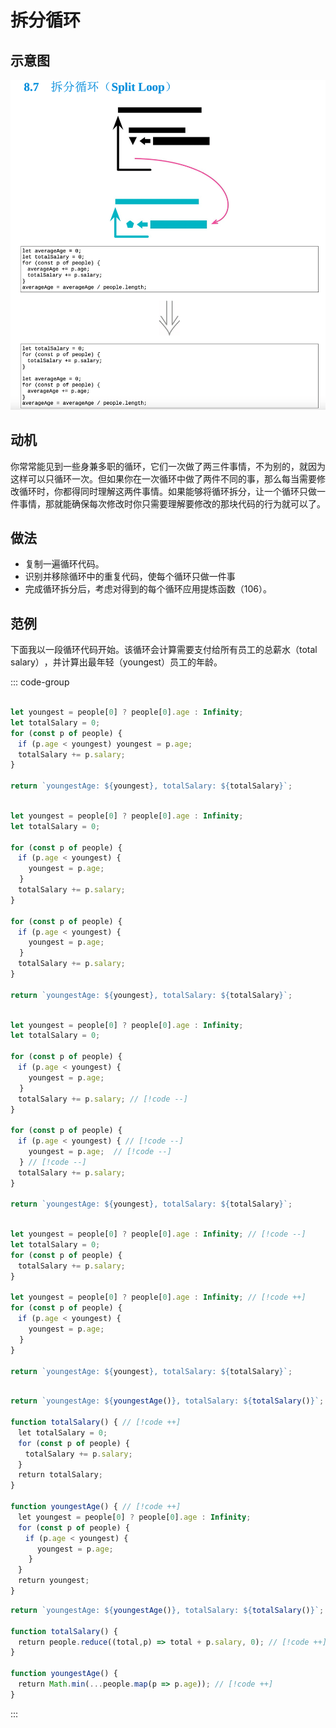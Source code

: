 # 拆分循环





## 示意图

![LOGO](/public/image/refactoring/SplitLoop.png)

## 动机

你常常能见到一些身兼多职的循环，它们一次做了两三件事情，不为别的，就因为这样可以只循环一次。但如果你在一次循环中做了两件不同的事，那么每当需要修改循环时，你都得同时理解这两件事情。<sapn class="marker-text">如果能够将循环拆分，让一个循环只做一件事情，那就能确保每次修改时你只需要理解要修改的那块代码的行为就可以了。</sapn>



## 做法

- 复制一遍循环代码。
- 识别并移除循环中的重复代码，使每个循环只做一件事
- 完成循环拆分后，考虑对得到的每个循环应用提炼函数（106）。

## 范例

下面我以一段循环代码开始。该循环会计算需要支付给所有员工的总薪水（total salary）​，并计算出最年轻（youngest）员工的年龄。


::: code-group

```js [源]

let youngest = people[0] ? people[0].age : Infinity; 
let totalSalary = 0;
for (const p of people) {
　if (p.age < youngest) youngest = p.age; 
　totalSalary += p.salary;
}

return `youngestAge: ${youngest}, totalSalary: ${totalSalary}`;

```

```js [复制一个]

let youngest = people[0] ? people[0].age : Infinity; 
let totalSalary = 0;

for (const p of people) {
　if (p.age < youngest) {
    youngest = p.age; 
  }
　totalSalary += p.salary;
}

for (const p of people) {
　if (p.age < youngest) {
    youngest = p.age; 
  }
　totalSalary += p.salary;
}

return `youngestAge: ${youngest}, totalSalary: ${totalSalary}`;


```

```js [删除]

let youngest = people[0] ? people[0].age : Infinity; 
let totalSalary = 0;

for (const p of people) {
　if (p.age < youngest) {
    youngest = p.age; 
  }
　totalSalary += p.salary; // [!code --]
}

for (const p of people) {
　if (p.age < youngest) { // [!code --]
    youngest = p.age;  // [!code --]
  } // [!code --]
　totalSalary += p.salary;
}

return `youngestAge: ${youngest}, totalSalary: ${totalSalary}`;

```

```js [移动语句]

let youngest = people[0] ? people[0].age : Infinity; // [!code --]
let totalSalary = 0;
for (const p of people) {
　totalSalary += p.salary;
}

let youngest = people[0] ? people[0].age : Infinity; // [!code ++]
for (const p of people) {
　if (p.age < youngest) {
    youngest = p.age;
  }
}

return `youngestAge: ${youngest}, totalSalary: ${totalSalary}`;

```

```js [提炼函数（106）]

return `youngestAge: ${youngestAge()}, totalSalary: ${totalSalary()}`;

function totalSalary() { // [!code ++]
　let totalSalary = 0;
　for (const p of people) {
　　totalSalary += p.salary;
　}
　return totalSalary;
}

function youngestAge() { // [!code ++]
　let youngest = people[0] ? people[0].age : Infinity;
　for (const p of people) {
　　if (p.age < youngest) {
      youngest = p.age;
    }
　}
　return youngest;
}

```

```js [管道取代循环（231）]
return `youngestAge: ${youngestAge()}, totalSalary: ${totalSalary()}`; 

function totalSalary() {
　return people.reduce((total,p) => total + p.salary, 0); // [!code ++]
}

function youngestAge() {
　return Math.min(...people.map(p => p.age)); // [!code ++]
}

```

:::
